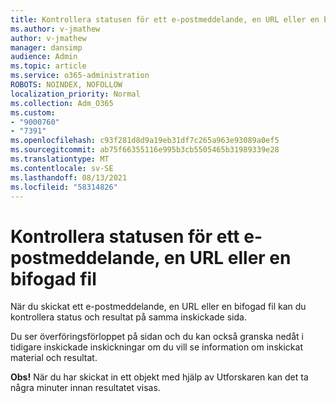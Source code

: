 ```yaml
---
title: Kontrollera statusen för ett e-postmeddelande, en URL eller en bifogad fil
ms.author: v-jmathew
author: v-jmathew
manager: dansimp
audience: Admin
ms.topic: article
ms.service: o365-administration
ROBOTS: NOINDEX, NOFOLLOW
localization_priority: Normal
ms.collection: Adm_O365
ms.custom:
- "9000760"
- "7391"
ms.openlocfilehash: c93f281d8d9a19eb31df7c265a963e93089a0ef5
ms.sourcegitcommit: ab75f66355116e995b3cb5505465b31989339e28
ms.translationtype: MT
ms.contentlocale: sv-SE
ms.lasthandoff: 08/13/2021
ms.locfileid: "58314826"
---
```

# <a name="review-the-status-of-an-email-url-or-attachment-submission"></a>Kontrollera statusen för ett e-postmeddelande, en URL eller en bifogad fil

När du skickat ett e-postmeddelande, en URL eller en bifogad fil kan du kontrollera status och resultat på samma inskickade sida.

Du ser överföringsförloppet på sidan och du kan också granska nedåt i tidigare inskickade inskickningar om du vill se information om inskickat material och resultat.

**Obs!** När du har skickat in ett objekt med hjälp av Utforskaren kan det ta några minuter innan resultatet visas.
